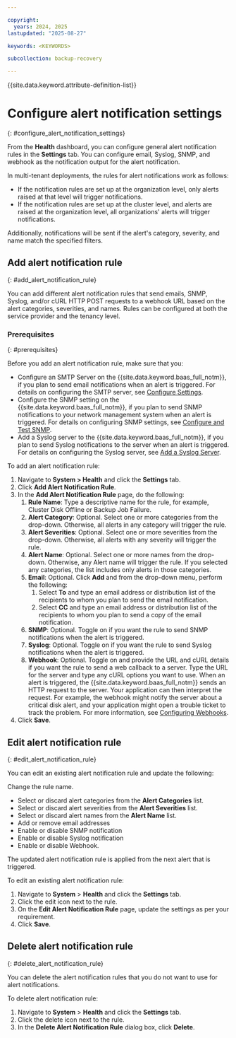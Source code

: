 ```yaml
---

copyright:
  years: 2024, 2025
lastupdated: "2025-08-27"

keywords: <KEYWORDS>

subcollection: backup-recovery

---
```


{{site.data.keyword.attribute-definition-list}}

# Configure alert notification settings
{: #configure_alert_notification_settings}

From the **Health** dashboard, you can configure general alert notification rules in the **Settings** tab. You can configure email, Syslog, SNMP, and webhook as the notification output for the alert notification.

In multi-tenant deployments, the rules for alert notifications work as follows:

*   If the notification rules are set up at the organization level, only alerts raised at that level will trigger notifications.
*   If the notification rules are set up at the cluster level, and alerts are raised at the organization level, all organizations' alerts will trigger notifications.

Additionally, notifications will be sent if the alert's category, severity, and name match the specified filters.

## Add alert notification rule
{: #add_alert_notification_rule}

You can add different alert notification rules that send emails, SNMP, Syslog, and/or cURL HTTP POST requests to a webhook URL based on the alert categories, severities, and names. Rules can be configured at both the service provider and the tenancy level.

### Prerequisites
{: #prerequisites}

Before you add an alert notification rule, make sure that you:

*   Configure an SMTP Server on the {{site.data.keyword.baas_full_notm}}, if you plan to send email notifications when an alert is triggered. For details on configuring the SMTP server, see [Configure Settings](../Admin/ConfigureSettings.htm).
*   Configure the SNMP setting on the {{site.data.keyword.baas_full_notm}}, if you plan to send SNMP notifications to your network management system when an alert is triggered. For details on configuring SNMP settings, see [Configure and Test SNMP](../Admin/SNMP.htm).
*   Add a Syslog server to the {{site.data.keyword.baas_full_notm}}, if you plan to send Syslog notifications to the server when an alert is triggered. For details on configuring the Syslog server, see [Add a Syslog Server](../../CLI/AddLogServerCLI.htm).

To add an alert notification rule:

1. Navigate to **System > Health** and click the **Settings** tab.
2. Click **Add Alert Notification Rule**.
3. In the **Add Alert Notification Rule** page, do the following:
    1. **Rule Name**: Type a descriptive name for the rule, for example, Cluster Disk Offline or Backup Job Failure.
    2. **Alert Category**: Optional. Select one or more categories from the drop-down. Otherwise, all alerts in any category will trigger the rule.
    3. **Alert Severities**: Optional. Select one or more severities from the drop-down. Otherwise, all alerts with any severity will trigger the rule.
    4. **Alert Name**: Optional. Select one or more names from the drop-down. Otherwise, any Alert name will trigger the rule. If you selected any categories, the list includes only alerts in those categories.
    5. **Email**: Optional. Click **Add** and from the drop-down menu, perform the following:
        1. Select **To** and type an email address or distribution list of the recipients to whom you plan to send the email notification.
        2. Select **CC** and type an email address or distribution list of the recipients to whom you plan to send a copy of the email notification.
    6. **SNMP**: Optional. Toggle on if you want the rule to send SNMP notifications when the alert is triggered.
    7. **Syslog**: Optional. Toggle on if you want the rule to send Syslog notifications when the alert is triggered.
    8. **Webhook**: Optional. Toggle on and provide the URL and cURL details if you want the rule to send a web callback to a server. Type the URL for the server and type any cURL options you want to use. When an alert is triggered, the {{site.data.keyword.baas_full_notm}} sends an HTTP request to the server. Your application can then interpret the request. For example, the webhook might notify the server about a critical disk alert, and your application might open a trouble ticket to track the problem. For more information, see [Configuring Webhooks](ConfiguringWebhooks.htm).
4. Click **Save**.

## Edit alert notification rule
{: #edit_alert_notification_rule}

You can edit an existing alert notification rule and update the following:

Change the rule name.

*   Select or discard alert categories from the **Alert Categories** list.
*   Select or discard alert severities from the **Alert Severities** list.
*   Select or discard alert names from the **Alert Name** list.
*   Add or remove email addresses
*   Enable or disable SNMP notification
*   Enable or disable Syslog notification
*   Enable or disable Webhook.

The updated alert notification rule is applied from the next alert that is triggered.

To edit an existing alert notification rule:

1. Navigate to **System** > **Health** and click the **Settings** tab.
2. Click the edit icon next to the rule.
3. On the **Edit Alert Notification Rule** page, update the settings as per your requirement.
4. Click **Save**.

## Delete alert notification rule
{: #delete_alert_notification_rule}

You can delete the alert notification rules that you do not want to use for alert notifications.

To delete alert notification rule:

1. Navigate to **System** > **Health** and click the **Settings** tab.
2. Click the delete icon next to the rule.
3. In the **Delete Alert Notification Rule** dialog box, click **Delete**.

